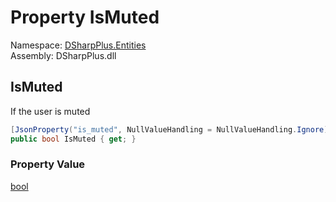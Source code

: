 # Property IsMuted

Namespace: [DSharpPlus.Entities](DSharpPlus.Entities.md)  
Assembly: DSharpPlus.dll

## <a id="DSharpPlus_Entities_DiscordMember_IsMuted"></a>IsMuted

If the user is muted

```csharp
[JsonProperty("is_muted", NullValueHandling = NullValueHandling.Ignore)]
public bool IsMuted { get; }
```

### Property Value

[bool](https://learn.microsoft.com/dotnet/api/system.boolean)

